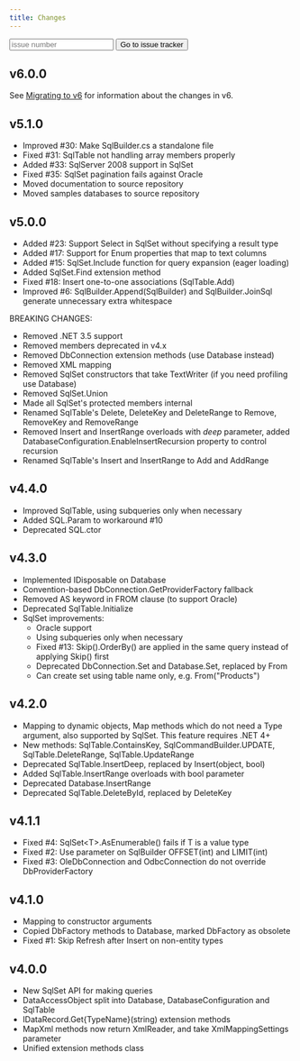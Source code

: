 ```yaml
---
title: Changes
---
```


<form onsubmit="window.location.href='{{ page.repository_url }}/issues/' + document.getElementById('issue_number').value; return false;">
<input id='issue_number' type='number' size='6' placeholder='issue number' required/>
<button>Go to issue tracker</button>
</form>

v6.0.0
------
See [Migrating to v6](migrating/to-v6.html) for information about the changes in v6.

v5.1.0
------
- Improved #30: Make SqlBuilder.cs a standalone file
- Fixed #31: SqlTable not handling array members properly
- Added #33: SqlServer 2008 support in SqlSet
- Fixed #35: SqlSet pagination fails against Oracle
- Moved documentation to source repository
- Moved samples databases to source repository

v5.0.0
------
- Added #23: Support Select in SqlSet without specifying a result type
- Added #17: Support for Enum properties that map to text columns
- Added #15: SqlSet.Include function for query expansion (eager loading)
- Added SqlSet.Find extension method
- Fixed #18: Insert one-to-one associations (SqlTable.Add)
- Improved #6: SqlBuilder.Append(SqlBuilder) and SqlBuilder.JoinSql generate unnecessary extra whitespace

BREAKING CHANGES:

- Removed .NET 3.5 support
- Removed members deprecated in v4.x
- Removed DbConnection extension methods (use Database instead)
- Removed XML mapping
- Removed SqlSet constructors that take TextWriter (if you need profiling use Database)
- Removed SqlSet.Union
- Made all SqlSet's protected members internal
- Renamed SqlTable's Delete, DeleteKey and DeleteRange to Remove, RemoveKey and RemoveRange
- Removed Insert and InsertRange overloads with *deep* parameter, added DatabaseConfiguration.EnableInsertRecursion property to control recursion
- Renamed SqlTable's Insert and InsertRange to Add and AddRange

v4.4.0
------
- Improved SqlTable, using subqueries only when necessary
- Added SQL.Param to workaround #10
- Deprecated SQL.ctor

v4.3.0
------
- Implemented IDisposable on Database
- Convention-based DbConnection.GetProviderFactory fallback
- Removed AS keyword in FROM clause (to support Oracle)
- Deprecated SqlTable.Initialize
- SqlSet improvements:
  * Oracle support
  * Using subqueries only when necessary
  * Fixed #13: Skip().OrderBy() are applied in the same query instead of applying Skip() first
  * Deprecated DbConnection.Set and Database.Set, replaced by From
  * Can create set using table name only, e.g. From("Products")

v4.2.0
------
- Mapping to dynamic objects, Map methods which do not need a Type argument, also supported by SqlSet. This feature requires .NET 4+
- New methods: SqlTable.ContainsKey, SqlCommandBuilder.UPDATE, SqlTable.DeleteRange, SqlTable.UpdateRange
- Deprecated SqlTable.InsertDeep, replaced by Insert(object, bool)
- Added SqlTable.InsertRange overloads with bool parameter
- Deprecated Database.InsertRange
- Deprecated SqlTable.DeleteById, replaced by DeleteKey

v4.1.1
------
- Fixed #4: SqlSet&lt;T>.AsEnumerable() fails if T is a value type
- Fixed #2: Use parameter on SqlBuilder OFFSET(int) and LIMIT(int)
- Fixed #3: OleDbConnection and OdbcConnection do not override DbProviderFactory

v4.1.0
------
- Mapping to constructor arguments
- Copied DbFactory methods to Database, marked DbFactory as obsolete
- Fixed #1: Skip Refresh after Insert on non-entity types

v4.0.0
------
- New SqlSet API for making queries
- DataAccessObject split into Database, DatabaseConfiguration and SqlTable
- IDataRecord.Get{TypeName}(string) extension methods
- MapXml methods now return XmlReader, and take XmlMappingSettings parameter
- Unified extension methods class
